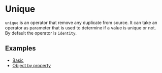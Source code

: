 # Unique

`unique` is an operator that remove any duplicate from source. It can take an operator as parameter that is used to determine if a value is unique or not. By default the operator is `identity`.

## Examples

- [Basic](./basic.md)
- [Object by property](./object-by-property.md)
